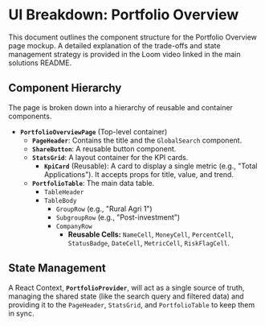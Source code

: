 # UI Breakdown: Portfolio Overview

This document outlines the component structure for the Portfolio Overview page mockup. A detailed explanation of the trade-offs and state management strategy is provided in the Loom video linked in the main solutions README.

## Component Hierarchy

The page is broken down into a hierarchy of reusable and container components.

* **`PortfolioOverviewPage`** (Top-level container)
    * **`PageHeader`**: Contains the title and the `GlobalSearch` component.
    * **`ShareButton`**: A reusable button component.
    * **`StatsGrid`**: A layout container for the KPI cards.
        * **`KpiCard`** (Reusable): A card to display a single metric (e.g., "Total Applications"). It accepts props for title, value, and trend.
    * **`PortfolioTable`**: The main data table.
        * `TableHeader`
        * `TableBody`
            * `GroupRow` (e.g., "Rural Agri 1")
            * `SubgroupRow` (e.g., "Post-investment")
            * `CompanyRow`
                * **Reusable Cells:** `NameCell`, `MoneyCell`, `PercentCell`, `StatusBadge`, `DateCell`, `MetricCell`, `RiskFlagCell`.

## State Management

A React Context, **`PortfolioProvider`**, will act as a single source of truth, managing the shared state (like the search query and filtered data) and providing it to the `PageHeader`, `StatsGrid`, and `PortfolioTable` to keep them in sync.

